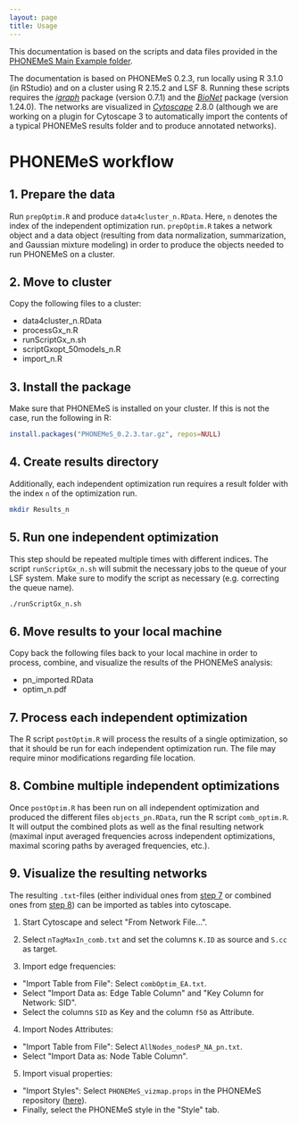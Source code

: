 ```yaml
---
layout: page
title: Usage
---
```


This documentation is based on the scripts and data files provided in the [PHONEMeS Main Example folder](https://github.com/saezlab/PHONEMeS/tree/master/Example/Example_MainData).

The documentation is based on PHONEMeS 0.2.3, run locally using R 3.1.0 (in RStudio) and on a cluster using R 2.15.2 and LSF 8. Running these scripts requires the *[igraph](http://igraph.org/r/)* package (version 0.7.1) and the *[BioNet](https://www.bioconductor.org/packages/release/bioc/html/BioNet.html)* package (version 1.24.0). The networks are visualized in *[Cytoscape](http://www.cytoscape.org/)* 2.8.0 (although we are working on a plugin for Cytoscape 3 to automatically import the contents of a typical PHONEMeS results folder and to produce annotated networks).

# PHONEMeS workflow

## 1. Prepare the data
Run `prepOptim.R` and produce `data4cluster_n.RData`. Here, `n` denotes the index of the independent optimization run.
`prepOptim.R` takes a network object and a data object (resulting from data normalization, summarization, and Gaussian mixture modeling) in order to produce the objects needed to run PHONEMeS on a cluster.

## 2. Move to cluster
Copy the following files to a cluster:

 * data4cluster_n.RData
 * processGx_n.R
 * runScriptGx_n.sh
 * scriptGxopt_50models_n.R
 * import_n.R

## 3. Install the package
Make sure that PHONEMeS is installed on your cluster. If this is not the case, run the following in R:

```R
install.packages("PHONEMeS_0.2.3.tar.gz", repos=NULL)
```

## 4. Create results directory
Additionally, each independent optimization run requires a result folder with the index `n` of the optimization run.

```bash
mkdir Results_n
```

## 5. Run one independent optimization
This step should be repeated multiple times with different indices. The script `runScriptGx_n.sh` will submit the necessary jobs to the queue of your LSF system. Make sure to modify the script as necessary (e.g. correcting the queue name).

```bash
./runScriptGx_n.sh
```

## 6. Move results to your local machine
Copy back the following files back to your local machine in order to process, combine, and visualize the results of the PHONEMeS analysis:
* pn_imported.RData
* optim_n.pdf

## 7. Process each independent optimization
The R script `postOptim.R` will process the results of a single optimization, so that it should be run for each independent optimization run. The file may require minor modifications regarding file location.

## 8. Combine multiple independent optimizations
Once `postOptim.R` has been run on all independent optimization and produced the different files `objects_pn.RData`, run the R script `comb_optim.R`. It will output the combined plots as well as the final resulting network (maximal input averaged frequencies across independent optimizations, maximal scoring paths by averaged frequencies, etc.).

## 9. Visualize the resulting networks
The resulting `.txt`-files (either individual ones from [step 7](#7.process_each_independent_optimization) or combined ones from [step 8](#8.combine_multiple_independent_optimizations)) can be imported as tables into cytoscape.

1. Start Cytoscape and select "From Network File...".

2. Select `nTagMaxIn_comb.txt` and set the columns `K.ID` as source and `S.cc` as target.

3. Import edge frequencies: 
  * "Import Table from File": Select `combOptim_EA.txt`. 
  * Select "Import Data as: Edge Table Column" and "Key Column for Network: SID". 
  * Select the columns `SID` as Key and the column `f50` as Attribute.

4. Import Nodes Attributes:
  * "Import Table from File": Select `AllNodes_nodesP_NA_pn.txt`. 
  * Select "Import Data as: Node Table Column".

5. Import visual properties:
  * "Import Styles": Select `PHONEMeS_vizmap.props` in the PHONEMeS repository ([here](https://github.com/saezlab/PHONEMeS/tree/master/Example)).
  * Finally, select the PHONEMeS style in the "Style" tab.
